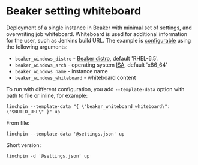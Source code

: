 # Beaker setting whiteboard

Deployment of a single instance in Beaker with minimal set of settings, and
overwriting job whiteboard. Whiteboard is used for additional information for
the user, such as Jenkins build URL.
The example is [configurable] using the following arguments:

 - `beaker_windows_distro` - [Beaker distro], default 'RHEL-6.5'.
 - `beaker_windows_arch` - operating system [ISA], default 'x86_64'
 - `beaker_windows_name` - instance name
 - `beaker_windows_whiteboard` - whiteboard content

To run with different configuration, you add `--template-data` option with path
to file or inline, for example:

    linchpin --template-data "{ \"beaker_whiteboard_whiteboard\": \"$BUILD_URL\" }" up

From file:

    linchpin --template-data '@settings.json' up

Short version:

    linchpin -d '@settings.json' up

[configurable]: https://linchpin.readthedocs.io/en/latest/managing_resources.html
[Beaker distro]: https://beaker-project.org/docs/user-guide/distros.html
[ISA]: https://en.wikipedia.org/wiki/Instruction_set_architecture
